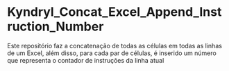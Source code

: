 # Kyndryl_Concat_Excel_Append_Instruction_Number
Este repositório faz a concatenação de todas as células em todas as linhas de um Excel, além disso, para cada par de células, é inserido um número que representa o contador de instruções da linha atual
